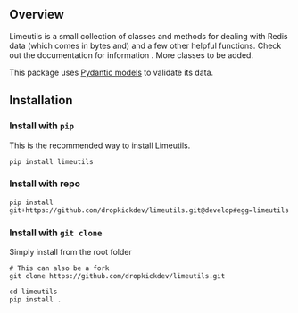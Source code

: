 Overview
--------

Limeutils is a small collection of classes and methods for dealing with Redis data (which comes in
 bytes and) and a few other helpful functions. Check out the documentation for information
 . More classes to be added.

This package uses [Pydantic models][pydantic] to validate its data.

Installation
------------

### Install with `pip`

This is the recommended way to install Limeutils.

```
pip install limeutils
```

### Install with repo

```
pip install git+https://github.com/dropkickdev/limeutils.git@develop#egg=limeutils
```

### Install with `git clone`

Simply install from the root folder

```
# This can also be a fork
git clone https://github.com/dropkickdev/limeutils.git

cd limeutils
pip install .
```


[pydantic]: https://pydantic-docs.helpmanual.io/ 'Pydantic'
